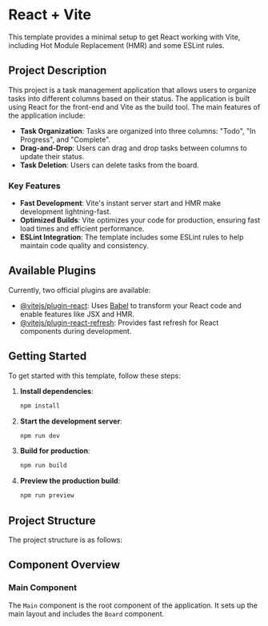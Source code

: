 # React + Vite

This template provides a minimal setup to get React working with Vite, including Hot Module Replacement (HMR) and some ESLint rules.

## Project Description

This project is a task management application that allows users to organize tasks into different columns based on their status. The application is built using React for the front-end and Vite as the build tool. The main features of the application include:

- **Task Organization**: Tasks are organized into three columns: "Todo", "In Progress", and "Complete".
- **Drag-and-Drop**: Users can drag and drop tasks between columns to update their status.
- **Task Deletion**: Users can delete tasks from the board.

### Key Features

- **Fast Development**: Vite's instant server start and HMR make development lightning-fast.
- **Optimized Builds**: Vite optimizes your code for production, ensuring fast load times and efficient performance.
- **ESLint Integration**: The template includes some ESLint rules to help maintain code quality and consistency.

## Available Plugins

Currently, two official plugins are available:

- [@vitejs/plugin-react](https://github.com/vitejs/vite-plugin-react/blob/main/packages/plugin-react/README.md): Uses [Babel](https://babel.dev) to transform your React code and enable features like JSX and HMR.
- [@vitejs/plugin-react-refresh](https://github.com/vitejs/vite-plugin-react-refresh): Provides fast refresh for React components during development.

## Getting Started

To get started with this template, follow these steps:

1. **Install dependencies**:
    ```sh
    npm install
    ```

2. **Start the development server**:
    ```sh
    npm run dev
    ```

3. **Build for production**:
    ```sh
    npm run build
    ```

4. **Preview the production build**:
    ```sh
    npm run preview
    ```

## Project Structure

The project structure is as follows:

## Component Overview

### Main Component

The `Main` component is the root component of the application. It sets up the main layout and includes the `Board` component.
